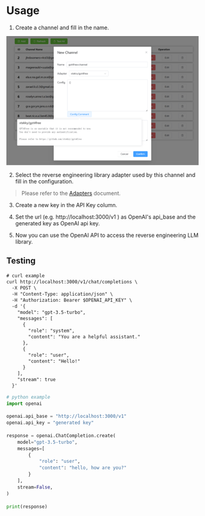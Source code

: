 # Usage

1. Create a channel and fill in the name.

![add_channel](assets/add_channel.png)

2. Select the reverse engineering library adapter used by this channel and fill in the configuration.

> Please refer to the [Adapters](/en/Adapters.md) document.

3. Create a new key in the API Key column.

4. Set the url (e.g. http://localhost:3000/v1 ) as OpenAI's api_base and the generated key as OpenAI api key.
5. Now you can use the OpenAI API to access the reverse engineering LLM library.

## Testing

```curl
# curl example
curl http://localhost:3000/v1/chat/completions \
  -X POST \
  -H "Content-Type: application/json" \
  -H "Authorization: Bearer $OPENAI_API_KEY" \
  -d '{
    "model": "gpt-3.5-turbo",
    "messages": [
      {
        "role": "system",
        "content": "You are a helpful assistant."
      },
      {
        "role": "user",
        "content": "Hello!"
      }
    ],
    "stream": true
  }'
```

```python
# python example
import openai

openai.api_base = "http://localhost:3000/v1"
openai.api_key = "generated key"

response = openai.ChatCompletion.create(
    model="gpt-3.5-turbo",
    messages=[
        {
            "role": "user",
            "content": "hello, how are you?"
        }
    ],
    stream=False,
)

print(response)
```

